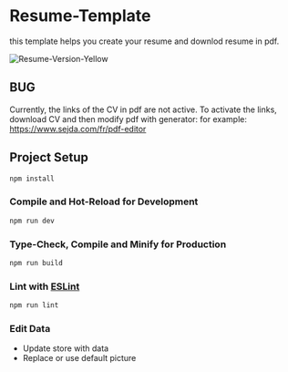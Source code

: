 # Resume-Template
this template helps you create your resume and downlod resume in pdf.


![Resume-Version-Yellow](https://github.com/FlorentGirard/Resume-Template/assets/86594250/c6767ae8-be36-45a7-8071-f46f072ef01b)

## BUG

Currently, the links of the CV in pdf are not active. To activate the links, download CV and then modify pdf with generator: for example: https://www.sejda.com/fr/pdf-editor


## Project Setup

```sh
npm install
```

### Compile and Hot-Reload for Development

```sh
npm run dev
```

### Type-Check, Compile and Minify for Production

```sh
npm run build
```

### Lint with [ESLint](https://eslint.org/)

```sh
npm run lint
```

### Edit Data
- Update store with data
- Replace or use default picture 
